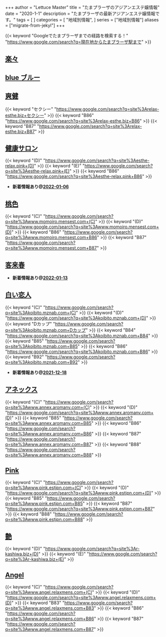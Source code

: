 +++
author = "Lettuce Master"
title = "たまプラーザのアジアンエステ嬢情報"
date = "2020-1-1"
description = "たまプラーザの最新アジアンエステ嬢情報です。"
tags = [
]
categories = [
    "地域別情報",
]
series = ["地域別情報"]
aliases = ["migrate-from-jekyl"]
+++

{{< keyword "Googleでたまプラーザまでの経路を検索する！" "https://www.google.com/search?q=現在地からたまプラーザ駅まで" >}}

## [楽々](http://rakurakuest.xyz/)


## [blue ブルー](http://tamaplazarelax.fun/)


## [爽健](http://relax-esthe.biz/)
{{< keyword "セクシー" "https://www.google.com/search?q=site%3Arelax-esthe.biz+セクシー" >}} {{< keyword "B86" "https://www.google.com/search?q=site%3Arelax-esthe.biz+B86" >}} {{< keyword "B87" "https://www.google.com/search?q=site%3Arelax-esthe.biz+B87" >}} 

## [健康サロン](http://esthe-relax.pink/)
{{< keyword "(D)" "https://www.google.com/search?q=site%3Aesthe-relax.pink+(D)" >}} {{< keyword "(E)" "https://www.google.com/search?q=site%3Aesthe-relax.pink+(E)" >}} {{< keyword "B86" "https://www.google.com/search?q=site%3Aesthe-relax.pink+B86" >}} 

- **新着情報あり@[2022-01-06](/post/2022-01-06)**
## [桃色](http://www.momoiro.mensest.com/)
{{< keyword "(C)" "https://www.google.com/search?q=site%3Awww.momoiro.mensest.com+(C)" >}} {{< keyword "(D)" "https://www.google.com/search?q=site%3Awww.momoiro.mensest.com+(D)" >}} {{< keyword "B86" "https://www.google.com/search?q=site%3Awww.momoiro.mensest.com+B86" >}} {{< keyword "B87" "https://www.google.com/search?q=site%3Awww.momoiro.mensest.com+B87" >}} 

## [客来春](http://kixyakuraicixyun.este88.com/)


- **新着情報あり@[2022-01-13](/post/2022-01-13)**
## [白い恋人](http://koibito.mznab.com/)
{{< keyword "(C)" "https://www.google.com/search?q=site%3Akoibito.mznab.com+(C)" >}} {{< keyword "(D)" "https://www.google.com/search?q=site%3Akoibito.mznab.com+(D)" >}} {{< keyword "Dカップ" "https://www.google.com/search?q=site%3Akoibito.mznab.com+Dカップ" >}} {{< keyword "B84" "https://www.google.com/search?q=site%3Akoibito.mznab.com+B84" >}} {{< keyword "B85" "https://www.google.com/search?q=site%3Akoibito.mznab.com+B85" >}} {{< keyword "B86" "https://www.google.com/search?q=site%3Akoibito.mznab.com+B86" >}} {{< keyword "B92" "https://www.google.com/search?q=site%3Akoibito.mznab.com+B92" >}} 

- **新着情報あり@[2021-12-18](/post/2021-12-18)**
## [アネックス](http://www.annex.aromanv.com/)
{{< keyword "(C)" "https://www.google.com/search?q=site%3Awww.annex.aromanv.com+(C)" >}} {{< keyword "(D)" "https://www.google.com/search?q=site%3Awww.annex.aromanv.com+(D)" >}} {{< keyword "B85" "https://www.google.com/search?q=site%3Awww.annex.aromanv.com+B85" >}} {{< keyword "B86" "https://www.google.com/search?q=site%3Awww.annex.aromanv.com+B86" >}} {{< keyword "B87" "https://www.google.com/search?q=site%3Awww.annex.aromanv.com+B87" >}} {{< keyword "B88" "https://www.google.com/search?q=site%3Awww.annex.aromanv.com+B88" >}} 

## [Pink](http://www.pink.estjpn.com/)
{{< keyword "(C)" "https://www.google.com/search?q=site%3Awww.pink.estjpn.com+(C)" >}} {{< keyword "(D)" "https://www.google.com/search?q=site%3Awww.pink.estjpn.com+(D)" >}} {{< keyword "B85" "https://www.google.com/search?q=site%3Awww.pink.estjpn.com+B85" >}} {{< keyword "B87" "https://www.google.com/search?q=site%3Awww.pink.estjpn.com+B87" >}} {{< keyword "B88" "https://www.google.com/search?q=site%3Awww.pink.estjpn.com+B88" >}} 

## [艶](https://r-kashiwa.biz/)
{{< keyword "(D)" "https://www.google.com/search?q=site%3Ar-kashiwa.biz+(D)" >}} {{< keyword "(E)" "https://www.google.com/search?q=site%3Ar-kashiwa.biz+(E)" >}} 

## [Angel](http://www.angel.relaxmens.com/)
{{< keyword "(C)" "https://www.google.com/search?q=site%3Awww.angel.relaxmens.com+(C)" >}} {{< keyword "(D)" "https://www.google.com/search?q=site%3Awww.angel.relaxmens.com+(D)" >}} {{< keyword "B83" "https://www.google.com/search?q=site%3Awww.angel.relaxmens.com+B83" >}} {{< keyword "B86" "https://www.google.com/search?q=site%3Awww.angel.relaxmens.com+B86" >}} {{< keyword "B87" "https://www.google.com/search?q=site%3Awww.angel.relaxmens.com+B87" >}} 

